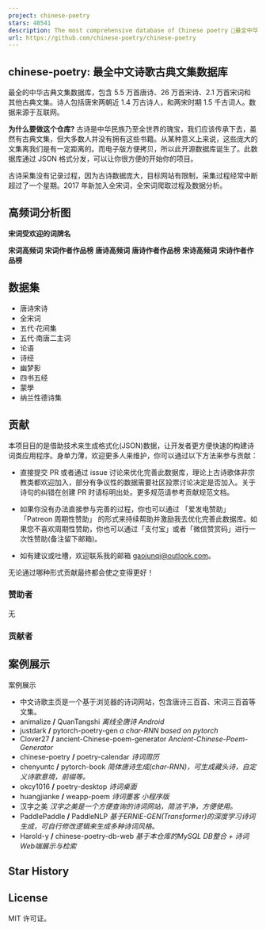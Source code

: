 ```yaml
---
project: chinese-poetry
stars: 48541
description: The most comprehensive database of Chinese poetry 🧶最全中华古诗词数据库,  唐宋两朝近一万四千古诗人,  接近5.5万首唐诗加26万宋诗.  两宋时期1564位词人，21050首词。
url: https://github.com/chinese-poetry/chinese-poetry
---
```


chinese-poetry: 最全中文诗歌古典文集数据库
-----------------------------

最全的中华古典文集数据库，包含 5.5 万首唐诗、26 万首宋诗、2.1 万首宋词和其他古典文集。诗人包括唐宋两朝近 1.4 万古诗人，和两宋时期 1.5 千古词人。数据来源于互联网。

**为什么要做这个仓库?** 古诗是中华民族乃至全世界的瑰宝，我们应该传承下去，虽然有古典文集，但大多数人并没有拥有这些书籍。从某种意义上来说，这些庞大的文集离我们是有一定距离的。而电子版方便拷贝，所以此开源数据库诞生了。此数据库通过 JSON 格式分发，可以让你很方便的开始你的项目。

古诗采集没有记录过程，因为古诗数据庞大，目标网站有限制，采集过程经常中断超过了一个星期。2017 年新加入全宋词，全宋词爬取过程及数据分析。

高频词分析图
------

**宋词受欢迎的词牌名**

**宋词高频词** **宋词作者作品榜** **唐诗高频词** **唐诗作者作品榜** **宋诗高频词** **宋诗作者作品榜**

数据集
---

-   唐诗宋诗
-   全宋词
-   五代·花间集
-   五代·南唐二主词
-   论语
-   诗经
-   幽梦影
-   四书五经
-   蒙學
-   纳兰性德诗集

贡献
--

本项目目的是借助技术来生成格式化(JSON)数据，让开发者更方便快速的构建诗词类应用程序。身单力薄，欢迎更多人来维护，你可以通过以下方法来参与贡献：

-   直接提交 PR 或者通过 issue 讨论来优化完善此数据库，理论上古诗歌体非宗教类都欢迎加入，部分有争议性的数据需要社区投票讨论决定是否加入。关于诗句的纠错在创建 PR 时请标明出处。更多规范请参考贡献规范文档。
    
-   如果你没有办法直接参与完善的过程，你也可以通过 「爱发电赞助」 「Patreon 周期性赞助」 的形式来持续帮助并激励我去优化完善此数据库。如果您不喜欢周期性赞助，你也可以通过「支付宝」或者「微信赞赏码」进行一次性赞助(备注留下邮箱)。
    
-   如有建议或吐槽，欢迎联系我的邮箱 gaojunqi@outlook.com。
    

无论通过哪种形式贡献最终都会使之变得更好！

### 赞助者

无

### 贡献者

案例展示
----

案例展示

-   中文诗歌主页是一个基于浏览器的诗词网站，包含唐诗三百首、宋词三百首等文集。
-   animalize **/** QuanTangshi _离线全唐诗 Android_
-   justdark **/** pytorch-poetry-gen _a char-RNN based on pytorch_
-   Clover27 **/** ancient-Chinese-poem-generator _Ancient-Chinese-Poem-Generator_
-   chinese-poetry **/** poetry-calendar _诗词周历_
-   chenyuntc **/** pytorch-book _简体唐诗生成(char-RNN)，可生成藏头诗，自定义诗歌意境，前缀等。_
-   okcy1016 **/** poetry-desktop _诗词桌面_
-   huangjianke **/** weapp-poem _诗词墨客 小程序版_
-   汉字之美 _汉字之美是一个方便查询的诗词网站，简洁干净，方便使用。_
-   PaddlePaddle **/** PaddleNLP _基于ERNIE-GEN(Transformer)的深度学习诗词生成，可自行修改逻辑来生成多种诗词风格。_
-   Harold-y **/** chinese-poetry-db-web _基于本仓库的MySQL DB整合 + 诗词Web端展示与检索_

Star History
------------

License
-------

MIT 许可证。
